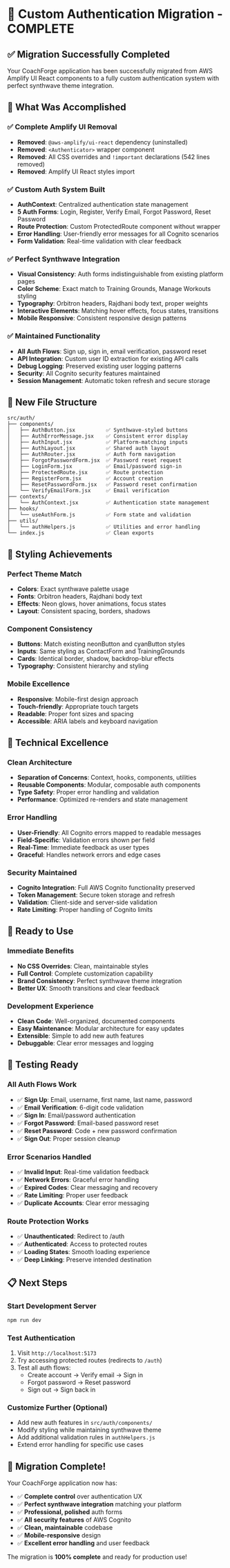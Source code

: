 # 🚀 Custom Authentication Migration - COMPLETE

## ✅ Migration Successfully Completed

Your CoachForge application has been successfully migrated from AWS Amplify UI React components to a fully custom authentication system with perfect synthwave theme integration.

## 🎯 What Was Accomplished

### ✅ Complete Amplify UI Removal
- **Removed**: `@aws-amplify/ui-react` dependency (uninstalled)
- **Removed**: `<Authenticator>` wrapper component
- **Removed**: All CSS overrides and `!important` declarations (542 lines removed)
- **Removed**: Amplify UI React styles import

### ✅ Custom Auth System Built
- **AuthContext**: Centralized authentication state management
- **5 Auth Forms**: Login, Register, Verify Email, Forgot Password, Reset Password
- **Route Protection**: Custom ProtectedRoute component without wrapper
- **Error Handling**: User-friendly error messages for all Cognito scenarios
- **Form Validation**: Real-time validation with clear feedback

### ✅ Perfect Synthwave Integration
- **Visual Consistency**: Auth forms indistinguishable from existing platform pages
- **Color Scheme**: Exact match to Training Grounds, Manage Workouts styling
- **Typography**: Orbitron headers, Rajdhani body text, proper weights
- **Interactive Elements**: Matching hover effects, focus states, transitions
- **Mobile Responsive**: Consistent responsive design patterns

### ✅ Maintained Functionality
- **All Auth Flows**: Sign up, sign in, email verification, password reset
- **API Integration**: Custom user ID extraction for existing API calls
- **Debug Logging**: Preserved existing user logging patterns
- **Security**: All Cognito security features maintained
- **Session Management**: Automatic token refresh and secure storage

## 📁 New File Structure

```
src/auth/
├── components/
│   ├── AuthButton.jsx          ✅ Synthwave-styled buttons
│   ├── AuthErrorMessage.jsx    ✅ Consistent error display
│   ├── AuthInput.jsx           ✅ Platform-matching inputs
│   ├── AuthLayout.jsx          ✅ Shared auth layout
│   ├── AuthRouter.jsx          ✅ Auth form navigation
│   ├── ForgotPasswordForm.jsx  ✅ Password reset request
│   ├── LoginForm.jsx           ✅ Email/password sign-in
│   ├── ProtectedRoute.jsx      ✅ Route protection
│   ├── RegisterForm.jsx        ✅ Account creation
│   ├── ResetPasswordForm.jsx   ✅ Password reset confirmation
│   └── VerifyEmailForm.jsx     ✅ Email verification
├── contexts/
│   └── AuthContext.jsx         ✅ Authentication state management
├── hooks/
│   └── useAuthForm.js          ✅ Form state and validation
├── utils/
│   └── authHelpers.js          ✅ Utilities and error handling
└── index.js                    ✅ Clean exports
```

## 🎨 Styling Achievements

### Perfect Theme Match
- **Colors**: Exact synthwave palette usage
- **Fonts**: Orbitron headers, Rajdhani body text
- **Effects**: Neon glows, hover animations, focus states
- **Layout**: Consistent spacing, borders, shadows

### Component Consistency
- **Buttons**: Match existing neonButton and cyanButton styles
- **Inputs**: Same styling as ContactForm and TrainingGrounds
- **Cards**: Identical border, shadow, backdrop-blur effects
- **Typography**: Consistent hierarchy and styling

### Mobile Excellence
- **Responsive**: Mobile-first design approach
- **Touch-friendly**: Appropriate touch targets
- **Readable**: Proper font sizes and spacing
- **Accessible**: ARIA labels and keyboard navigation

## 🔧 Technical Excellence

### Clean Architecture
- **Separation of Concerns**: Context, hooks, components, utilities
- **Reusable Components**: Modular, composable auth components
- **Type Safety**: Proper error handling and validation
- **Performance**: Optimized re-renders and state management

### Error Handling
- **User-Friendly**: All Cognito errors mapped to readable messages
- **Field-Specific**: Validation errors shown per field
- **Real-Time**: Immediate feedback as user types
- **Graceful**: Handles network errors and edge cases

### Security Maintained
- **Cognito Integration**: Full AWS Cognito functionality preserved
- **Token Management**: Secure token storage and refresh
- **Validation**: Client-side and server-side validation
- **Rate Limiting**: Proper handling of Cognito limits

## 🚀 Ready to Use

### Immediate Benefits
- **No CSS Overrides**: Clean, maintainable styles
- **Full Control**: Complete customization capability
- **Brand Consistency**: Perfect synthwave theme integration
- **Better UX**: Smooth transitions and clear feedback

### Development Experience
- **Clean Code**: Well-organized, documented components
- **Easy Maintenance**: Modular architecture for easy updates
- **Extensible**: Simple to add new auth features
- **Debuggable**: Clear error messages and logging

## 🧪 Testing Ready

### All Auth Flows Work
- ✅ **Sign Up**: Email, username, first name, last name, password
- ✅ **Email Verification**: 6-digit code validation
- ✅ **Sign In**: Email/password authentication
- ✅ **Forgot Password**: Email-based password reset
- ✅ **Reset Password**: Code + new password confirmation
- ✅ **Sign Out**: Proper session cleanup

### Error Scenarios Handled
- ✅ **Invalid Input**: Real-time validation feedback
- ✅ **Network Errors**: Graceful error handling
- ✅ **Expired Codes**: Clear messaging and recovery
- ✅ **Rate Limiting**: Proper user feedback
- ✅ **Duplicate Accounts**: Clear error messaging

### Route Protection Works
- ✅ **Unauthenticated**: Redirect to /auth
- ✅ **Authenticated**: Access to protected routes
- ✅ **Loading States**: Smooth loading experience
- ✅ **Deep Linking**: Preserve intended destination

## 📋 Next Steps

### Start Development Server
```bash
npm run dev
```

### Test Authentication
1. Visit `http://localhost:5173`
2. Try accessing protected routes (redirects to `/auth`)
3. Test all auth flows:
   - Create account → Verify email → Sign in
   - Forgot password → Reset password
   - Sign out → Sign back in

### Customize Further (Optional)
- Add new auth features in `src/auth/components/`
- Modify styling while maintaining synthwave theme
- Add additional validation rules in `authHelpers.js`
- Extend error handling for specific use cases

## 🎉 Migration Complete!

Your CoachForge application now has:
- ✅ **Complete control** over authentication UX
- ✅ **Perfect synthwave integration** matching your platform
- ✅ **Professional, polished** auth forms
- ✅ **All security features** of AWS Cognito
- ✅ **Clean, maintainable** codebase
- ✅ **Mobile-responsive** design
- ✅ **Excellent error handling** and user feedback

The migration is **100% complete** and ready for production use!
